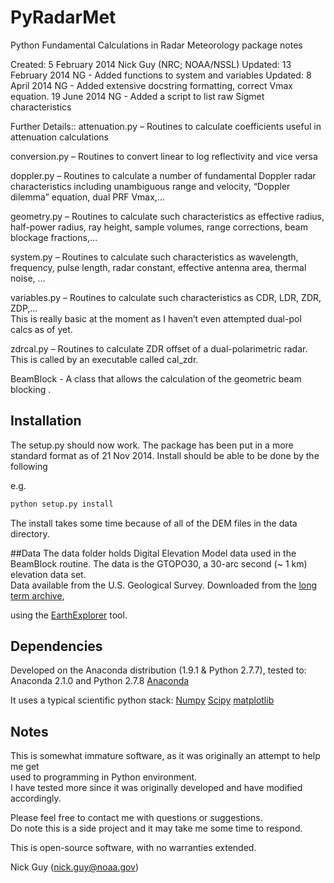 PyRadarMet
=============== 

Python Fundamental Calculations in Radar Meteorology package notes

Created:   5 February 2014	Nick Guy (NRC; NOAA/NSSL)
Updated:  13 February 2014      NG - Added functions to system and variables
Updated:   8 April 2014         NG - Added extensive docstring formatting, correct Vmax
                                      equation.
          19 June 2014          NG - Added a script to list raw Sigmet characteristics


Further Details::
attenuation.py – Routines to calculate coefficients useful in attenuation calculations

conversion.py – Routines to convert linear to log reflectivity and vice versa

doppler.py – Routines to calculate a number of fundamental Doppler radar characteristics
              including unambiguous range and velocity, 
              “Doppler dilemma” equation, dual PRF Vmax,…

geometry.py – Routines to calculate such characteristics as effective radius, 
               half-power radius, ray height, sample volumes, range corrections, 
               beam blockage fractions,…

system.py – Routines to calculate such characteristics as wavelength, frequency, 
             pulse length, radar constant, effective antenna area, thermal noise, …

variables.py – Routines to calculate such characteristics as CDR, LDR, ZDR, ZDP,…  
                This is really basic at the moment as I haven’t even attempted
                dual-pol calcs as of yet.
                
zdrcal.py – Routines to calculate ZDR offset of a dual-polarimetric radar.  This is called
              by an executable called cal_zdr.
              
BeamBlock - A class that allows the calculation of the geometric beam blocking .

## Installation
The setup.py should now work.  The package has been put in a more standard format as of 21 Nov 2014.
Install should be able to be done by the following

e.g.
```python
python setup.py install
```

The install takes some time because of all of the DEM files in the data directory.

##Data
The data folder holds Digital Elevation Model data used in the BeamBlock routine.
The data is the GTOPO30, a 30-arc second (~ 1 km) elevation data set.  
Data available from the U.S. Geological Survey.
Downloaded from the [long term archive](https://lta.cr.usgs.gov/),

 using the [EarthExplorer](http://earthexplorer.usgs.gov/) tool.

## Dependencies

Developed on the Anaconda distribution (1.9.1 & Python 2.7.7), tested to:
Anaconda 2.1.0 and Python 2.7.8
[Anaconda](https://store.continuum.io/cshop/anaconda/)

It uses a typical scientific python stack:
[Numpy](http://www.scipy.org)
[Scipy](http://www.scipy.org)
[matplotlib](http://matplotlib.org)

## Notes
This is somewhat immature software, as it was originally an attempt to help me get  
 used to programming in Python environment.  
I have tested more since it was originally developed and have modified accordingly.

Please feel free to contact me with questions or suggestions.  
Do note this is a side project and it may take me some time to respond.

This is open-source software, with no warranties extended.

Nick Guy (nick.guy@noaa.gov)
